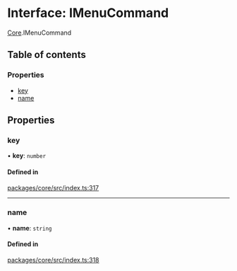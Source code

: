 # Interface: IMenuCommand

[Core](../modules/Core.md).IMenuCommand

## Table of contents

### Properties

- [key](Core.IMenuCommand.md#key)
- [name](Core.IMenuCommand.md#name)

## Properties

### key

• **key**: `number`

#### Defined in

[packages/core/src/index.ts:317](https://github.com/iniquitybbs/iniquity/blob/a82cddc/packages/core/src/index.ts#L317)

___

### name

• **name**: `string`

#### Defined in

[packages/core/src/index.ts:318](https://github.com/iniquitybbs/iniquity/blob/a82cddc/packages/core/src/index.ts#L318)
